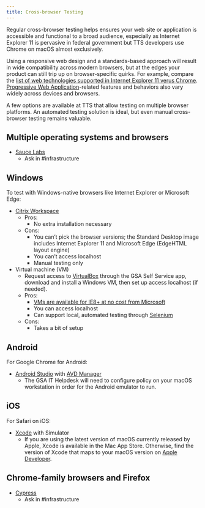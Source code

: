 ```yaml
---
title: Cross-browser Testing
---
```


Regular cross-browser testing helps ensures your web site or application is accessible and functional to a broad audience, especially as Internet Explorer 11 is pervasive in federal government but TTS developers use Chrome on macOS almost exclusively.

Using a responsive web design and a standards-based approach will result in wide compatibility across modern browsers, but at the edges your product can still trip up on browser-specific quirks. For example, compare the [list of web technologies supported in Internet Explorer 11 verus Chrome](https://caniuse.com/#compare=ie+11,chrome+86). [Progressive Web Application](https://web.dev/progressive-web-apps/)-related features and behaviors  also vary widely across devices and browsers.

A few options are available at TTS that allow testing on multiple browser platforms. An automated testing solution is ideal, but even manual cross-browser testing remains valuable.

## Multiple operating systems and browsers

- [Sauce Labs](https://saucelabs.com/platform)
  * Ask in #infrastructure

## Windows

To test with Windows-native browsers like Internet Explorer or Microsoft Edge: 

- [Citrix Workspace](https://handbook.tts.gsa.gov/vmware-horizon/)
  * Pros:
     * No extra installation necessary
  * Cons:
     * You can’t pick the browser versions; the Standard Desktop image includes Internet Explorer 11 and Microsoft Edge (EdgeHTML layout engine) 
     * You can’t access localhost
     * Manual testing only
- Virtual machine (VM)
  * Request access to [VirtualBox](https://www.virtualbox.org) through the GSA Self Service app, download and install a Windows VM, then set up access localhost (if needed).
  * Pros:
    * [VMs are available for IE8+ at no cost from Microsoft](https://developer.microsoft.com/en-us/microsoft-edge/tools/vms/)
    * You can access localhost
    * Can support local, automated testing through [Selenium](https://www.selenium.dev/)
  * Cons:
    * Takes a bit of setup

## Android 

For Google Chrome for Android:

- [Android Studio](https://developer.android.com/studio) with [AVD Manager](https://developer.android.com/studio/run/managing-avds)
  * The GSA IT Helpdesk will need to configure policy on your macOS workstation in order for the Android emulator to run.

## iOS

For Safari on iOS:

- [Xcode](https://developer.apple.com/xcode/) with Simulator
  * If you are using the latest version of macOS currently released by Apple, Xcode is available in the Mac App Store. Otherwise, find the version of Xcode that maps to your macOS version on [Apple Developer](https://developer.apple.com/download/). 

## Chrome-family browsers and Firefox

- [Cypress](https://www.cypress.io/features)
  * Ask in #infrastructure
